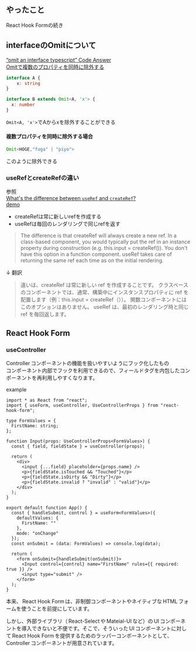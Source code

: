 ## やったこと
React Hook Formの続き

## interfaceのOmitについて
[“omit an interface typescript” Code Answer](https://www.codegrepper.com/code-examples/typescript/omit+an+interface+typescript)  
[Omitで複数のプロパティを同時に除外する](https://qiita.com/xx2xyyy/items/226319f4239016676bea)  

```ts
interface A {
    x: string
}

interface B extends Omit<A, 'x'> {
  x: number
}
```

`Omit<A, 'x'>`でAからxを除外することができる  

#### 複数プロパティを同時に除外する場合
```ts
Omit<HOGE,"fuga" | "piyo">
```
このように除外できる  

### useRefとcreateRefの違い
参照  
[What's the difference between `useRef` and `createRef`?](https://stackoverflow.com/questions/54620698/whats-the-difference-between-useref-and-createref)  
[demo](https://codesandbox.io/s/1rvwnj71x3?file=/src/index.js)  

- createRefは常に新しいrefを作成する  
- useRefは毎回のレンダリングで同じrefを返す  

> The difference is that createRef will always create a new ref. In a class-based component, you would typically put the ref in an instance property during construction (e.g. this.input = createRef()). You don't have this option in a function component. useRef takes care of returning the same ref each time as on the initial rendering.

↓ 翻訳

> 違いは、createRef は常に新しい ref を作成することです。 クラスベースのコンポーネントでは、通常、構築中にインスタンスプロパティに ref を配置します（例：this.input = createRef（））。 関数コンポーネントにはこのオプションはありません。 useRef は、最初のレンダリング時と同じ ref を毎回返します。

## React Hook Form
### useController 
Controller コンポーネントの機能を扱いやすいようにフック化したもの  
コンポーネント内部でフックを利用できるので、フィールドタグを内包したコンポーネントを再利用しやすくなります。

example  
```tsx
import * as React from "react";
import { useForm, useController, UseControllerProps } from "react-hook-form";

type FormValues = {
  FirstName: string;
};

function Input(props: UseControllerProps<FormValues>) {
  const { field, fieldState } = useController(props);

  return (
    <div>
      <input {...field} placeholder={props.name} />
      <p>{fieldState.isTouched && "Touched"}</p>
      <p>{fieldState.isDirty && "Dirty"}</p>
      <p>{fieldState.invalid ? "invalid" : "valid"}</p>
    </div>
  );
}

export default function App() {
  const { handleSubmit, control } = useForm<FormValues>({
    defaultValues: {
      FirstName: ""
    },
    mode: "onChange"
  });
  const onSubmit = (data: FormValues) => console.log(data);

  return (
    <form onSubmit={handleSubmit(onSubmit)}>
      <Input control={control} name="FirstName" rules={{ required: true }} />
      <input type="submit" />
    </form>
  );
}
```

本来、 React Hook Form は、非制御コンポーネントやネイティブな HTML フォームを使うことを前提にしています。

しかし、外部ライブラリ（ React-Select や Mateial-UI など）の UI コンポーネントを導入できないと不便です。そこで、そういった UI コンポーネントに対して React Hook Form を提供するためのラッパーコンポーネントとして、 Controller コンポーネントが用意されています。  





















